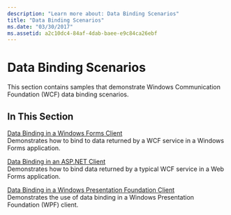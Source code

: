 ```yaml
---
description: "Learn more about: Data Binding Scenarios"
title: "Data Binding Scenarios"
ms.date: "03/30/2017"
ms.assetid: a2c10dc4-84af-4dab-baee-e9c84ca26ebf
---
```

# Data Binding Scenarios

This section contains samples that demonstrate Windows Communication Foundation (WCF) data binding scenarios.  
  
## In This Section  

 [Data Binding in a Windows Forms Client](data-binding-in-a-windows-forms-client.md)  
 Demonstrates how to bind to data returned by a WCF service in a Windows Forms application.  
  
 [Data Binding in an ASP.NET Client](data-binding-in-an-aspnet-client.md)  
 Demonstrates how to bind data returned by a typical WCF service in a Web Forms application.  
  
 [Data Binding in a Windows Presentation Foundation Client](data-binding-in-a-wpf-client.md)  
 Demonstrates the use of data binding in a Windows Presentation Foundation (WPF) client.
